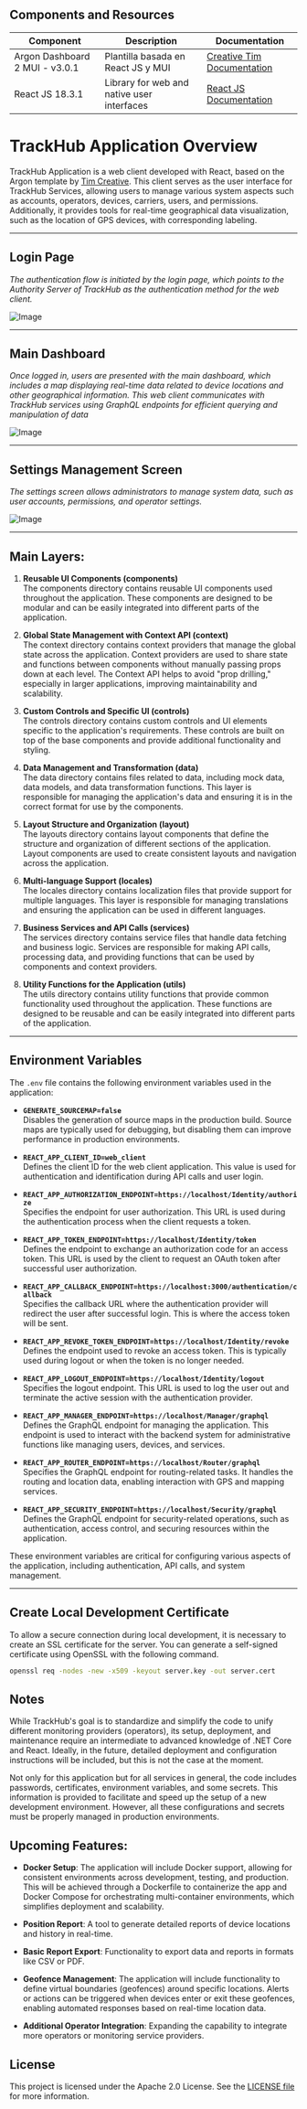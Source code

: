 ## Components and Resources

| Component                | Description                                           | Documentation                                                                 |
|--------------------------|-------------------------------------------------------|-------------------------------------------------------------------------------|
| Argon Dashboard 2 MUI - v3.0.1             | Plantilla basada en React JS y MUI        | [Creative Tim Documentation](https://www.creative-tim.com/product/argon-dashboard-material-ui)                           |
| React JS 18.3.1               | Library for web and native user interfaces     | [React JS Documentation](https://react.dev/) |

# TrackHub Application Overview

TrackHub Application is a web client developed with React, based on the Argon template by [Tim Creative](https://www.creative-tim.com/). This client serves as the user interface for TrackHub Services, allowing users to manage various system aspects such as accounts, operators, devices, carriers, users, and permissions. Additionally, it provides tools for real-time geographical data visualization, such as the location of GPS devices, with corresponding labeling.

---

## Login Page
*The authentication flow is initiated by the login page, which points to the Authority Server of TrackHub as the authentication method for the web client.* 

![Image](https://github.com/shernandezp/TrackHub/blob/main/src/assets/images/login.png?raw=true)

---

## Main Dashboard
*Once logged in, users are presented with the main dashboard, which includes a map displaying real-time data related to device locations and other geographical information. This web client communicates with TrackHub services using GraphQL endpoints for efficient querying and manipulation of data*

![Image](https://github.com/shernandezp/TrackHub/blob/main/src/assets/images/dashboard.png?raw=true)

---

## Settings Management Screen
*The settings screen allows administrators to manage system data, such as user accounts, permissions, and operator settings.*

![Image](https://github.com/shernandezp/TrackHub/blob/main/src/assets/images/manage.png?raw=true)

---

## Main Layers:

1. **Reusable UI Components (components)**  
   The components directory contains reusable UI components used throughout the application. These components are designed to be modular and can be easily integrated into different parts of the application.

2. **Global State Management with Context API (context)**  
   The context directory contains context providers that manage the global state across the application. Context providers are used to share state and functions between components without manually passing props down at each level. The Context API helps to avoid "prop drilling," especially in larger applications, improving maintainability and scalability.

3. **Custom Controls and Specific UI (controls)**  
   The controls directory contains custom controls and UI elements specific to the application's requirements. These controls are built on top of the base components and provide additional functionality and styling.

4. **Data Management and Transformation (data)**  
   The data directory contains files related to data, including mock data, data models, and data transformation functions. This layer is responsible for managing the application's data and ensuring it is in the correct format for use by the components.

5. **Layout Structure and Organization (layout)**  
   The layouts directory contains layout components that define the structure and organization of different sections of the application. Layout components are used to create consistent layouts and navigation across the application.

6. **Multi-language Support (locales)**  
   The locales directory contains localization files that provide support for multiple languages. This layer is responsible for managing translations and ensuring the application can be used in different languages.

7. **Business Services and API Calls (services)**  
   The services directory contains service files that handle data fetching and business logic. Services are responsible for making API calls, processing data, and providing functions that can be used by components and context providers.

8. **Utility Functions for the Application (utils)**  
   The utils directory contains utility functions that provide common functionality used throughout the application. These functions are designed to be reusable and can be easily integrated into different parts of the application.

---

## Environment Variables

The `.env` file contains the following environment variables used in the application:

- **`GENERATE_SOURCEMAP=false`**  
  Disables the generation of source maps in the production build. Source maps are typically used for debugging, but disabling them can improve performance in production environments.

- **`REACT_APP_CLIENT_ID=web_client`**  
  Defines the client ID for the web client application. This value is used for authentication and identification during API calls and user login.

- **`REACT_APP_AUTHORIZATION_ENDPOINT=https://localhost/Identity/authorize`**  
  Specifies the endpoint for user authorization. This URL is used during the authentication process when the client requests a token.

- **`REACT_APP_TOKEN_ENDPOINT=https://localhost/Identity/token`**  
  Defines the endpoint to exchange an authorization code for an access token. This URL is used by the client to request an OAuth token after successful user authorization.

- **`REACT_APP_CALLBACK_ENDPOINT=https://localhost:3000/authentication/callback`**  
  Specifies the callback URL where the authentication provider will redirect the user after successful login. This is where the access token will be sent.

- **`REACT_APP_REVOKE_TOKEN_ENDPOINT=https://localhost/Identity/revoke`**  
  Defines the endpoint used to revoke an access token. This is typically used during logout or when the token is no longer needed.

- **`REACT_APP_LOGOUT_ENDPOINT=https://localhost/Identity/logout`**  
  Specifies the logout endpoint. This URL is used to log the user out and terminate the active session with the authentication provider.

- **`REACT_APP_MANAGER_ENDPOINT=https://localhost/Manager/graphql`**  
  Defines the GraphQL endpoint for managing the application. This endpoint is used to interact with the backend system for administrative functions like managing users, devices, and services.

- **`REACT_APP_ROUTER_ENDPOINT=https://localhost/Router/graphql`**  
  Specifies the GraphQL endpoint for routing-related tasks. It handles the routing and location data, enabling interaction with GPS and mapping services.

- **`REACT_APP_SECURITY_ENDPOINT=https://localhost/Security/graphql`**  
  Defines the GraphQL endpoint for security-related operations, such as authentication, access control, and securing resources within the application.

These environment variables are critical for configuring various aspects of the application, including authentication, API calls, and system management.

---

## Create Local Development Certificate  
To allow a secure connection during local development, it is necessary to create an SSL certificate for the server. You can generate a self-signed certificate using OpenSSL with the following command.

```bash
openssl req -nodes -new -x509 -keyout server.key -out server.cert
```

## Notes  
While TrackHub's goal is to standardize and simplify the code to unify different monitoring providers (operators), its setup, deployment, and maintenance require an intermediate to advanced knowledge of .NET Core and React. Ideally, in the future, detailed deployment and configuration instructions will be included, but this is not the case at the moment.

Not only for this application but for all services in general, the code includes passwords, certificates, environment variables, and some secrets. This information is provided to facilitate and speed up the setup of a new development environment. However, all these configurations and secrets must be properly managed in production environments.

## Upcoming Features:

- **Docker Setup**: The application will include Docker support, allowing for consistent environments across development, testing, and production. This will be achieved through a Dockerfile to containerize the app and Docker Compose for orchestrating multi-container environments, which simplifies deployment and scalability.
  
- **Position Report**: A tool to generate detailed reports of device locations and history in real-time.

- **Basic Report Export**: Functionality to export data and reports in formats like CSV or PDF.

- **Geofence Management**: The application will include functionality to define virtual boundaries (geofences) around specific locations. Alerts or actions can be triggered when devices enter or exit these geofences, enabling automated responses based on real-time location data.

- **Additional Operator Integration**: Expanding the capability to integrate more operators or monitoring service providers.


## License

This project is licensed under the Apache 2.0 License. See the [LICENSE file](https://www.apache.org/licenses/LICENSE-2.0) for more information.